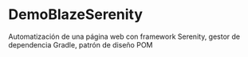 # DemoBlazeSerenity
Automatización de una página web con framework Serenity, gestor de dependencia Gradle, patrón de diseño POM
